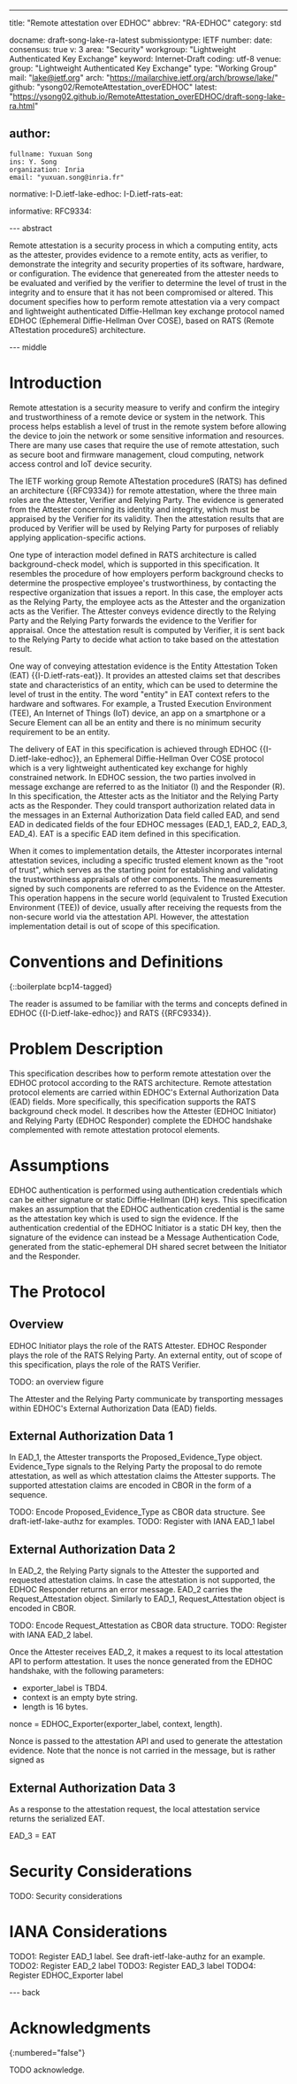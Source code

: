 ---
title: "Remote attestation over EDHOC"
abbrev: "RA-EDHOC"
category: std

docname: draft-song-lake-ra-latest
submissiontype: IETF
number:
date:
consensus: true
v: 3
area: "Security"
workgroup: "Lightweight Authenticated Key Exchange"
keyword: Internet-Draft
coding: utf-8
venue:
  group: "Lightweight Authenticated Key Exchange"
  type: "Working Group"
  mail: "lake@ietf.org"
  arch: "https://mailarchive.ietf.org/arch/browse/lake/"
  github: "ysong02/RemoteAttestation_overEDHOC"
  latest: "https://ysong02.github.io/RemoteAttestation_overEDHOC/draft-song-lake-ra.html"

author:
 -
    fullname: Yuxuan Song
    ins: Y. Song
    organization: Inria
    email: "yuxuan.song@inria.fr"

normative:
    I-D.ietf-lake-edhoc:
    I-D.ietf-rats-eat:

informative:
    RFC9334:


--- abstract

Remote attestation is a security process in which a computing entity, acts as the attester, provides evidence to a remote entity, acts as verifier, to demonstrate the integrity and security properties of its software, hardware, or configuration.
The evidence that genereated from the attester needs to be evaluated and verified by the verifier to determine the level of trust in the integrity and to ensure that it has not been compromised or altered.
This document specifies how to perform remote attestation via a very compact and lightweight authenticated Diffie-Hellman key exchange protocol named EDHOC (Ephemeral Diffie-Hellman Over COSE), based on RATS (Remote ATtestation procedureS) architecture.

--- middle

# Introduction

<!--Discuss remote attestation and mention some use cases.-->
Remote attestation is a security measure to verify and confirm the integiry and trustworthiness of a remote device or system in the network.
This process helps establish a level of trust in the remote system before allowing the device to join the network or some sensitive information and resources.
There are many use cases that require the use of remote attestation, such as secure boot and firmware management, cloud computing, network access control and IoT device security.

<!--Summarize RATS architecture {{RFC9334}} and main roles.-->
The IETF working group Remote ATtestation procedureS (RATS) has defined an architecture {{RFC9334}} for remote attestation, where the three main roles are the Attester, Verifier and Relying Party.
The evidence is generated from the Attester concerning its identity and integrity, which must be appraised by the Verifier for its validity.
Then the attestation results that are produced by Verifier will be used by Relying Party for purposes of reliably applying application-specific actions.

<!--Discuss the background check model and say that this specification supports the background check model.-->
One type of interaction model defined in RATS architecture is called background-check model, which is supported in this specification.
It resembles the procedure of how employers perform background checks to determine the prospective employee's trustworthiness, by contacting the respective organization that issues a report.
In this case, the employer acts as the Relying Party, the employee acts as the Attester and the organization acts as the Verifier.
The Attester conveys evidence directly to the Relying Party and the Relying Party forwards the evidence to the Verifier for appraisal.
Once the attestation result is computed by Verifier, it is sent back to the Relying Party to decide what action to take based on the attestation result.

<!--Discuss EAT-->
One way of conveying attestation evidence is the Entity Attestation Token (EAT) {{I-D.ietf-rats-eat}}.
It provides an attested claims set that describes state and characteristics of an entity, which can be used to determine the level of trust in the entity.
The word "entity" in EAT context refers to the hardware and softwares.
For example, a Trusted Execution Environment (TEE), An Internet of Things (IoT) device, an app on a smartphone or a Secure Element can all be an entity and there is no minimum security requirement to be an entity.

<!--Summarize EDHOC {{I-D.ietf-lake-edhoc}}. Mention EAD fields of EDHOC.-->
The delivery of EAT in this specification is achieved through EDHOC {{I-D.ietf-lake-edhoc}}, an Ephemeral Diffie-Hellman Over COSE protocol which is a very lightweight authenticated key exchange for highly constrained network.
In EDHOC session, the two parties involved in message exchange are referred to as the Initiator (I) and the Responder (R).
In this specification, the Attester acts as the Initiator and the Relying Party acts as the Responder.
They could transport authorization related data in the messages in an External Authorization Data field called EAD, and send EAD in dedicated fields of the four EDHOC messages (EAD_1, EAD_2, EAD_3, EAD_4).
EAT is a specific EAD item defined in this specification.

<!--Discuss implementation aspects such as the internal attestation service running on the Attester.
Root of trust. Separation between secure and non-secure worlds.-->
When it comes to implementation details, the Attester incorporates internal attestation sevices, including a specific trusted element known as the "root of trust", which serves as the starting point for establishing and validating the trustworthiness appraisals of other components.
The measurements signed by such components are referred to as the Evidence on the Attester.
This operation happens in the secure world (equivalent to Trusted Execution Environment (TEE)) of device, usually after receiving the requests from the non-secure world via the attestation API.
However, the attestation implementation detail is out of scope of this specification.

# Conventions and Definitions
{::boilerplate bcp14-tagged}

The reader is assumed to be familiar with the terms and concepts defined in EDHOC {{I-D.ietf-lake-edhoc}} and RATS {{RFC9334}}.

# Problem Description

This specification describes how to perform remote attestation over the EDHOC protocol according to the RATS architecture.
Remote attestation protocol elements are carried within EDHOC's External Authorization Data (EAD) fields.
More specifically, this specification supports the RATS background check model.
It describes how the Attester (EDHOC Initiator) and Relying Party (EDHOC Responder) complete the EDHOC handshake complemented with remote attestation protocol elements.

# Assumptions

EDHOC authentication is performed using authentication credentials which can be either signature or static Diffie-Hellman (DH) keys.
This specification makes an assumption that the EDHOC authentication credential is the same as the attestation key which is used to sign the evidence.
If the authentication credential of the EDHOC Initiator is a static DH key, then the signature of the evidence can instead be a Message Authentication Code, generated from the static-ephemeral DH shared secret between the Initiator and the Responder.

# The Protocol

## Overview

EDHOC Initiator plays the role of the RATS Attester.
EDHOC Responder plays the role of the RATS Relying Party.
An external entity, out of scope of this specification, plays the role of the RATS Verifier.

TODO: an overview figure

The Attester and the Relying Party communicate by transporting messages within EDHOC's External Authorization Data (EAD) fields.

## External Authorization Data 1

In EAD_1, the Attester transports the Proposed_Evidence_Type object.
Evidence_Type signals to the Relying Party the proposal to do remote attestation, as well as which attestation claims the Attester supports.
The supported attestation claims are encoded in CBOR in the form of a sequence.

TODO: Encode Proposed_Evidence_Type as CBOR data structure. See draft-ietf-lake-authz for examples.
TODO: Register with IANA EAD_1 label

## External Authorization Data 2

In EAD_2, the Relying Party signals to the Attester the supported and requested attestation claims.
In case the attestation is not supported, the EDHOC Responder returns an error message.
EAD_2 carries the Request_Attestation object.
Similarly to EAD_1, Request_Attestation object is encoded in CBOR.

TODO: Encode Request_Attestation as CBOR data structure.
TODO: Register with IANA EAD_2 label.

Once the Attester receives EAD_2, it makes a request to its local attestation API to perform attestation.
It uses the nonce generated from the EDHOC handshake, with the following parameters:

* exporter_label is TBD4.
* context is an empty byte string.
* length is 16 bytes.

nonce = EDHOC_Exporter(exporter_label, context, length).

Nonce is passed to the attestation API and used to generate the attestation evidence.
Note that the nonce is not carried in the message, but is rather signed as

## External Authorization Data 3

As a response to the attestation request, the local attestation service returns the serialized EAT.

EAD_3 = EAT

# Security Considerations

TODO: Security considerations


# IANA Considerations

TODO1: Register EAD_1 label. See draft-ietf-lake-authz for an example.
TODO2: Register EAD_2 label
TODO3: Register EAD_3 label
TODO4: Register EDHOC_Exporter label

--- back

# Acknowledgments
{:numbered="false"}

TODO acknowledge.
